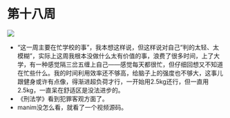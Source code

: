 # 第十八周
![](https://s2.loli.net/2024/05/04/LBXekzI7m3D8YP6.png)

+ “这一周主要在忙学校的事”，我本想这样说，但这样说对自己“判的太轻、太模糊”，实际上这周我根本没做什么太有价值的事，浪费了很多时间，上了大学，有一种感觉隔三岔五缠上自己——感觉每天都很忙，但仔细回想又不知道在忙些什么。我的时间利用效率还不够高，给脑子上的强度也不够大，这事儿跟健身或许有点像，得渐进超负荷才行，一开始用2.5kg还行，但一直用2.5kg，一直呆在舒适区是没法进步的。
+ 《刑法学》看到犯罪客观方面了。
+ manim没怎么看，就看了一个视频源码。
